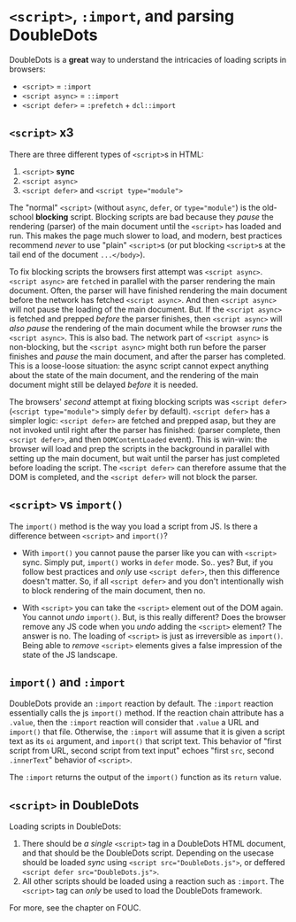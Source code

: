 # `<script>`, `:import`, and parsing DoubleDots

DoubleDots is a **great** way to understand the intricacies of loading scripts in browsers:

* `<script>` = `:import`
* `<script async>` = `::import`
* `<script defer>` = `:prefetch` + `dcl::import`

## `<script>` x3

There are three different types of `<script>`s in HTML:
1. `<script>` **sync**
2. `<script async>`
3. `<script defer>` and `<script type="module">`

The "normal" `<script>` (without `async`, `defer`,  or `type="module"`) is the old-school **blocking** script. Blocking scripts are bad because they *pause* the rendering (parser) of the main document until the `<script>` has loaded and run. This makes the page much slower to load, and modern, best practices recommend *never* to use "plain" `<script>`s (or put blocking `<script>`s at the tail end of the document `...</body>`).

To fix blocking scripts the browsers first attempt was `<script async>`. `<script async>` are `fetch`ed in parallel with the parser rendering the main document. Often, the parser will have finished rendering the main document before the network has fetched `<script async>`. And then `<script async>` will not pause the loading of the main document. But. If the `<script async>` is fetched and prepped *before* the parser finishes, then `<script async>` will *also pause* the rendering of the main document while the browser *runs* the `<script async>`. This is also bad. The network part of `<script async>` is non-blocking, but the `<script async>` might both run before the parser finishes and *pause* the main document, and after the parser has completed. This is a loose-loose situation: the async script cannot expect anything about the state of the main document, and the rendering of the main document might still be delayed *before* it is needed.

The browsers' *second* attempt at fixing blocking scripts was `<script defer>` (`<script type="module">` simply `defer` by default). `<script defer>` has a simpler logic: `<script defer>` are fetched and prepped asap, but they are not invoked until right after the parser has finished: (parser complete, then `<script defer>`, and then `DOMContentLoaded` event). This is win-win: the browser will load and prep the scripts in the background in parallel with setting up the main document, but wait until the parser has just completed before loading the script. The `<script defer>` can therefore assume that the DOM is completed, and the `<script defer>` will not block the parser.

## `<script>` vs `import()`

The `import()` method is the way you load a script from JS. Is there a difference between `<script>` and `import()`?

* With `import()` you cannot pause the parser like you can with `<script>` sync. Simply put, `import()` works in `defer` mode. So.. yes? But, if you follow best practices and *only* use `<script defer>`, then this difference doesn't matter. So, if all `<script defer>` and you don't intentionally wish to block rendering of the main document, then no.

* With `<script>` you can take the `<script>` element out of the DOM again. You cannot *undo* `import()`. But, is this really different? Does the browser remove any JS code when you *undo* adding the `<script>` element? The answer is no. The loading of `<script>` is just as irreversible as `import()`. Being able to *remove* `<script>` elements gives a false impression of the state of the JS landscape.

## `import()` and `:import`

DoubleDots provide an `:import` reaction by default. The `:import` reaction essentially calls the js `import()` method. If the reaction chain attribute has a `.value`, then the `:import` reaction will consider that `.value` a URL and `import()` that file. Otherwise, the `:import` will assume that it is given a script text as its `oi` argument, and `import()` that script text. This behavior of "first script from URL, second script from text input" echoes "first `src`, second `.innerText`" behavior of `<script>`. 

The `:import` returns the output of the `import()` function as its `return` value.

## `<script>` in DoubleDots

Loading scripts in DoubleDots:
1. There should be *a single* `<script>` tag in a DoubleDots HTML document, and that should be the DoubleDots script. Depending on the usecase should be loaded *sync* using `<script src="DoubleDots.js">`, or deffered `<script defer src="DoubleDots.js">`.
2. All other scripts should be loaded using a reaction such as `:import`. The `<script>` tag can *only* be used to load the DoubleDots framework.

For more, see the chapter on FOUC.
